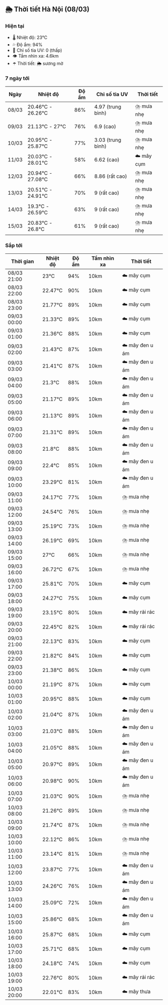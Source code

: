 ## 🌦️ Thời tiết Hà Nội (08/03)

### Hiện tại

- 🌡️ Nhiệt độ: 23℃
- 💦 Độ ẩm: 94%
- 🌟 Chỉ số tia UV: 0 (thấp)
- 👁️ Tầm nhìn xa: 4.6km
- ☂️ Thời tiết: 🌦️ sương mờ

### 7 ngày tới

| Ngày | Nhiệt độ | Độ ẩm | Chỉ số tia UV | Thời tiết |
| --- | --- | --- | --- | --- |
| 08/03 | 20.46℃ - 26.26℃ | 86% | 4.97 (trung bình) | ⛈️ mưa nhẹ |
| 09/03 | 21.13℃ - 27℃ | 76% | 6.9 (cao) | ⛈️ mưa nhẹ |
| 10/03 | 20.95℃ - 25.87℃ | 77% | 3.03 (trung bình) | ⛈️ mưa nhẹ |
| 11/03 | 20.03℃ - 28.01℃ | 58% | 6.62 (cao) | ☁️ mây cụm |
| 12/03 | 20.94℃ - 27.08℃ | 66% | 8.86 (rất cao) | ⛈️ mưa nhẹ |
| 13/03 | 20.51℃ - 24.91℃ | 70% | 9 (rất cao) | ⛈️ mưa nhẹ |
| 14/03 | 19.3℃ - 26.59℃ | 63% | 9 (rất cao) | ⛈️ mưa nhẹ |
| 15/03 | 20.83℃ - 26.8℃ | 61% | 9 (rất cao) | ⛈️ mưa nhẹ |

### Sắp tới

| Thời gian | Nhiệt độ | Độ ẩm | Tầm nhìn xa | Thời tiết |
| --- | --- | --- | --- | --- |
| 08/03 21:00 | 23℃ | 94% | 10km | ☁️ mây cụm |
| 08/03 22:00 | 22.47℃ | 90% | 10km | ☁️ mây cụm |
| 08/03 23:00 | 21.77℃ | 89% | 10km | ☁️ mây cụm |
| 09/03 00:00 | 21.33℃ | 89% | 10km | ☁️ mây cụm |
| 09/03 01:00 | 21.36℃ | 88% | 10km | ☁️ mây cụm |
| 09/03 02:00 | 21.43℃ | 87% | 10km | ☁️ mây đen u ám |
| 09/03 03:00 | 21.41℃ | 87% | 10km | ☁️ mây đen u ám |
| 09/03 04:00 | 21.3℃ | 88% | 10km | ☁️ mây đen u ám |
| 09/03 05:00 | 21.17℃ | 89% | 10km | ☁️ mây đen u ám |
| 09/03 06:00 | 21.13℃ | 89% | 10km | ☁️ mây đen u ám |
| 09/03 07:00 | 21.31℃ | 89% | 10km | ☁️ mây đen u ám |
| 09/03 08:00 | 21.8℃ | 88% | 10km | ☁️ mây đen u ám |
| 09/03 09:00 | 22.4℃ | 85% | 10km | ☁️ mây đen u ám |
| 09/03 10:00 | 23.29℃ | 81% | 10km | ☁️ mây đen u ám |
| 09/03 11:00 | 24.17℃ | 77% | 10km | ⛈️ mưa nhẹ |
| 09/03 12:00 | 24.54℃ | 76% | 10km | ⛈️ mưa nhẹ |
| 09/03 13:00 | 25.19℃ | 73% | 10km | ⛈️ mưa nhẹ |
| 09/03 14:00 | 26.19℃ | 69% | 10km | ⛈️ mưa nhẹ |
| 09/03 15:00 | 27℃ | 66% | 10km | ⛈️ mưa nhẹ |
| 09/03 16:00 | 26.72℃ | 67% | 10km | ⛈️ mưa nhẹ |
| 09/03 17:00 | 25.81℃ | 70% | 10km | ☁️ mây cụm |
| 09/03 18:00 | 24.27℃ | 75% | 10km | ☁️ mây cụm |
| 09/03 19:00 | 23.15℃ | 80% | 10km | ☁️ mây rải rác |
| 09/03 20:00 | 22.45℃ | 82% | 10km | ☁️ mây rải rác |
| 09/03 21:00 | 22.13℃ | 83% | 10km | ☁️ mây cụm |
| 09/03 22:00 | 21.82℃ | 84% | 10km | ☁️ mây cụm |
| 09/03 23:00 | 21.38℃ | 86% | 10km | ☁️ mây cụm |
| 10/03 00:00 | 21.19℃ | 87% | 10km | ☁️ mây cụm |
| 10/03 01:00 | 20.95℃ | 88% | 10km | ☁️ mây cụm |
| 10/03 02:00 | 21.04℃ | 87% | 10km | ☁️ mây đen u ám |
| 10/03 03:00 | 21.03℃ | 88% | 10km | ☁️ mây đen u ám |
| 10/03 04:00 | 21.05℃ | 88% | 10km | ☁️ mây đen u ám |
| 10/03 05:00 | 20.97℃ | 89% | 10km | ☁️ mây đen u ám |
| 10/03 06:00 | 20.98℃ | 90% | 10km | ☁️ mây đen u ám |
| 10/03 07:00 | 21.03℃ | 90% | 10km | ⛈️ mưa nhẹ |
| 10/03 08:00 | 21.26℃ | 89% | 10km | ⛈️ mưa nhẹ |
| 10/03 09:00 | 21.74℃ | 87% | 10km | ⛈️ mưa nhẹ |
| 10/03 10:00 | 22.12℃ | 86% | 10km | ⛈️ mưa nhẹ |
| 10/03 11:00 | 23.14℃ | 81% | 10km | ⛈️ mưa nhẹ |
| 10/03 12:00 | 23.87℃ | 77% | 10km | ☁️ mây đen u ám |
| 10/03 13:00 | 24.26℃ | 76% | 10km | ☁️ mây đen u ám |
| 10/03 14:00 | 25.09℃ | 72% | 10km | ☁️ mây đen u ám |
| 10/03 15:00 | 25.86℃ | 68% | 10km | ☁️ mây đen u ám |
| 10/03 16:00 | 25.87℃ | 68% | 10km | ☁️ mây cụm |
| 10/03 17:00 | 25.71℃ | 68% | 10km | ☁️ mây cụm |
| 10/03 18:00 | 24.18℃ | 74% | 10km | ☁️ mây cụm |
| 10/03 19:00 | 22.76℃ | 80% | 10km | ☁️ mây rải rác |
| 10/03 20:00 | 22.01℃ | 83% | 10km | ☁️ mây thưa |
